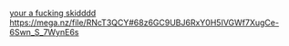 [your a fucking skidddd
](https://mega.nz/file/RNcT3QCY#68z6GC9UBJ6RxY0H5IVGWf7XugCe-6Swn_S_7WynE6s)https://mega.nz/file/RNcT3QCY#68z6GC9UBJ6RxY0H5IVGWf7XugCe-6Swn_S_7WynE6s
